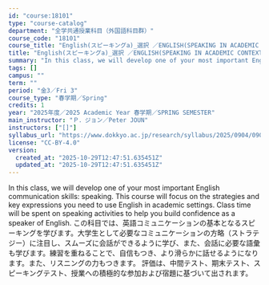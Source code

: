 ```yaml
---
id: "course:18101"
type: "course-catalog"
department: "全学共通授業科目（外国語科目群）"
course_code: "18101"
course_title: "English(スピーキングa)_選択 ／ENGLISH(SPEAKING IN ACADEMIC CONTEXTS A)"
title: "English(スピーキングa)_選択 ／ENGLISH(SPEAKING IN ACADEMIC CONTEXTS A)"
summary: "In this class, we will develop one of your most important English communication skills: speaking. This course will focus…"
tags: []
campus: ""
term: ""
period: "金3／Fri 3"
course_type: "春学期／Spring"
credits: 1
year: "2025年度／2025 Academic Year 春学期／SPRING SEMESTER"
main_instructor: "Ｐ．ジョン／Peter JOUN"
instructors: ["[]"]
syllabus_url: "https://www.dokkyo.ac.jp/research/syllabus/2025/0904/0904_18101_ja_JP.html"
license: "CC-BY-4.0"
version:
  created_at: "2025-10-29T12:47:51.635451Z"
  updated_at: "2025-10-29T12:47:51.635451Z"
---
```

In this class, we will develop one of your most important English communication skills: speaking. This course will focus on the strategies and key expressions you need to use English in academic settings. Class time will be spent on speaking activities to help you build confidence as a speaker of English. この科目では、英語コミュニケーションの基本となるスピーキングを学びます。大学生として必要なコミュニケーションの方略（ストラテジー）に注目し、スムーズに会話ができるように学び、また、会話に必要な語彙も学びます。練習を重ねることで、自信もつき、より滑らかに話せるようになります。また、リスニングの力もつきます。 評価は、中間テスト、期末テスト、スピーキングテスト、授業への積極的な参加および宿題に基づいて出されます。
